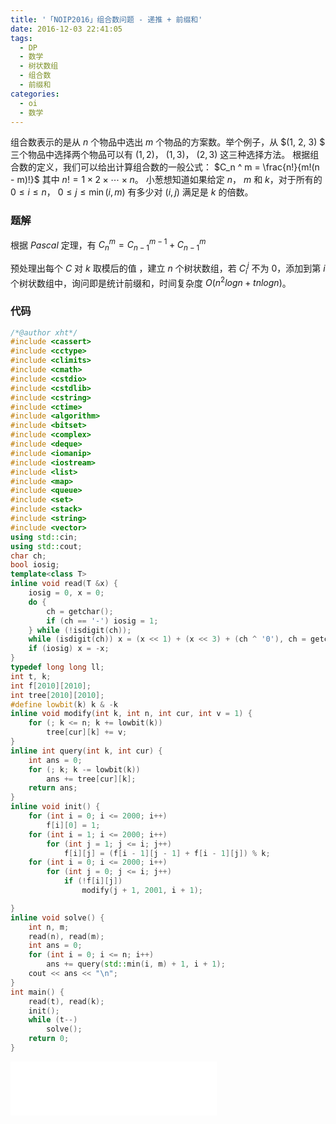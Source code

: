 ```yaml
---
title: '「NOIP2016」组合数问题 - 递推 + 前缀和'
date: 2016-12-03 22:41:05
tags:
  - DP
  - 数学
  - 树状数组
  - 组合数
  - 前缀和
categories: 
  - oi
  - 数学
---
```

组合数表示的是从 $n$ 个物品中选出 $m$ 个物品的方案数。举个例子，从 $(1, 2, 3) $ 三个物品中选择两个物品可以有 $(1, 2)$， $(1, 3)$， $(2, 3)$ 这三种选择方法。
根据组合数的定义，我们可以给出计算组合数的一般公式：
$C_n ^ m = \frac{n!}{m!(n - m)!}$
其中 $n! = 1 \times 2 \times \cdots \times n$。
小葱想知道如果给定 $n$， $m$ 和 $k$，对于所有的 $0 \leq i \leq n$， $0 \leq j \leq \min(i, m)$ 有多少对 $(i, j)$ 满足是 $k$ 的倍数。
<!-- more -->
### 题解
根据 $Pascal$ 定理，有
$C_n^m = C_{n - 1} ^ {m - 1} + C_{n - 1} ^ {m}$

预处理出每个 $C$ 对 $k$ 取模后的值 ，建立 $n$ 个树状数组，若 $C_i^j$ 不为 $0$，添加到第 $i$ 个树状数组中，询问即是统计前缀和，时间复杂度 $O(n^2logn+tnlogn)$。
### 代码
``` cpp
/*@author xht*/
#include <cassert>
#include <cctype>
#include <climits>
#include <cmath>
#include <cstdio>
#include <cstdlib>
#include <cstring>
#include <ctime>
#include <algorithm>
#include <bitset>
#include <complex>
#include <deque>
#include <iomanip>
#include <iostream>
#include <list>
#include <map>
#include <queue>
#include <set>
#include <stack>
#include <string>
#include <vector>
using std::cin;
using std::cout;
char ch;
bool iosig;
template<class T>
inline void read(T &x) {
    iosig = 0, x = 0;
    do {
        ch = getchar();
        if (ch == '-') iosig = 1;
    } while (!isdigit(ch));
    while (isdigit(ch)) x = (x << 1) + (x << 3) + (ch ^ '0'), ch = getchar();
    if (iosig) x = -x;
}
typedef long long ll;
int t, k;
int f[2010][2010];
int tree[2010][2010];
#define lowbit(k) k & -k
inline void modify(int k, int n, int cur, int v = 1) {
    for (; k <= n; k += lowbit(k))
        tree[cur][k] += v;
}
inline int query(int k, int cur) {
    int ans = 0;
    for (; k; k -= lowbit(k))
        ans += tree[cur][k];
    return ans;
}
inline void init() {
    for (int i = 0; i <= 2000; i++)
        f[i][0] = 1;
    for (int i = 1; i <= 2000; i++)
        for (int j = 1; j <= i; j++)
            f[i][j] = (f[i - 1][j - 1] + f[i - 1][j]) % k;
    for (int i = 0; i <= 2000; i++)
        for (int j = 0; j <= i; j++)
            if (!f[i][j])
                modify(j + 1, 2001, i + 1);

}
inline void solve() {
    int n, m;
    read(n), read(m);
    int ans = 0;
    for (int i = 0; i <= n; i++)
        ans += query(std::min(i, m) + 1, i + 1);
    cout << ans << "\n";
}
int main() {
    read(t), read(k);
    init();
    while (t--)
        solve();
    return 0;
}
```

<iframe frameborder="no" border="0" marginwidth="0" marginheight="0" width=330 height=86 src="//music.163.com/outchain/player?type=2&id=730859&auto=1&height=66"></iframe>
